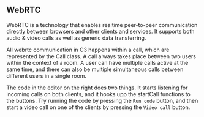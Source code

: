## WebRTC
WebRTC is a technology that enables realtime peer-to-peer communication directly between browsers and other clients and services. It supports both audio & video calls as well as generic data transferring.

All webrtc communication in C3 happens within a call, which are represented by the Call class. A call always takes place between two users within the context of a room. A user can have multiple calls active at the same time, and there can also be multiple simultaneous calls between different users in a single room.

The code in the editor on the right does two things. It starts listening for incoming calls on both clients, and it hooks upp the startCall functions to the buttons. Try running the code by pressing the `Run code` button, and then start a video call on one of the clients by pressing the `Video call` button.
